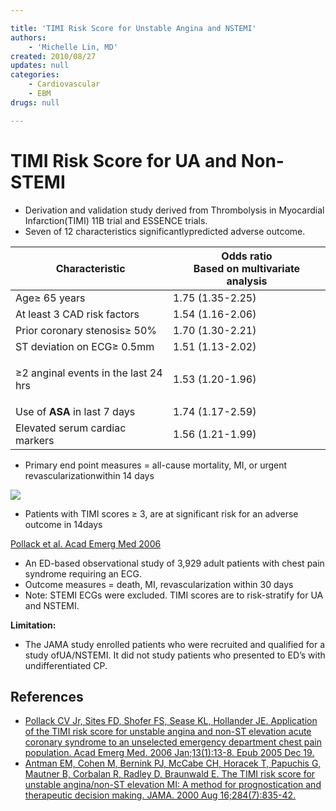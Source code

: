 ```yaml
---

title: 'TIMI Risk Score for Unstable Angina and NSTEMI'
authors:
    - 'Michelle Lin, MD'
created: 2010/08/27
updates: null
categories:
    - Cardiovascular
    - EBM
drugs: null

---
```




# TIMI Risk Score for UA and Non-STEMI

-   Derivation and validation study derived from Thrombolysis in Myocardial Infarction(TIMI) 11B trial and ESSENCE trials. 
-   Seven of 12 characteristics significantlypredicted adverse outcome. 

<table>
<colgroup>
<col width="50%" />
<col width="50%" />
</colgroup>
<thead>
<tr class="header">
<th> Characteristic</th>
<th>Odds ratio<br />
Based on multivariate analysis</th>
</tr>
</thead>
<tbody>
<tr class="odd">
<td>Age≥ 65 years</td>
<td>1.75 (1.35-2.25)</td>
</tr>
<tr class="even">
<td>At least 3 <span class="aglmd-moreinfo ui-moreinfo" data-iid="53aa2472d35d3ae92e0014da">CAD risk factors</span></td>
<td>1.54 (1.16-2.06)</td>
</tr>
<tr class="odd">
<td>Prior coronary stenosis≥ 50%</td>
<td>1.70 (1.30-2.21)</td>
</tr>
<tr class="even">
<td>ST deviation on ECG≥ 0.5mm</td>
<td>1.51 (1.13-2.02)</td>
</tr>
<tr class="odd">
<td><p>≥2 anginal events in the last 24 hrs</p></td>
<td>1.53 (1.20-1.96)</td>
</tr>
<tr class="even">
<td>Use of <strong>ASA</strong> in last 7 days</td>
<td>1.74 (1.17-2.59)</td>
</tr>
<tr class="odd">
<td>Elevated serum cardiac markers</td>
<td>1.56 (1.21-1.99)</td>
</tr>
</tbody>
</table>

-   Primary end point measures = all-cause mortality, MI, or urgent revascularizationwithin 14 days 

![](https://d2p53dh3qxfm0x.cloudfront.net/uploads/img/1jx/5/m/cd450819-49fd-571b-9e60-5510ea8f9083/640.png)

-   Patients with TIMI scores ≥ 3, are at significant risk for an adverse outcome in 14days 

[Pollack et al. Acad Emerg Med 2006](http://www.ncbi.nlm.nih.gov/pubmed/?term=16365321)

-   An ED-based observational study of 3,929 adult patients with chest pain syndrome requiring an ECG.
-   Outcome measures = death, MI, revascularization within 30 days
-   Note: STEMI ECGs were excluded. TIMI scores are to risk-stratify for UA and NSTEMI. 

**Limitation:**

-   The JAMA study enrolled patients who were recruited and qualified for a study ofUA/NSTEMI. It did not study patients who presented to ED’s with undifferentiated CP. 

<!-- -->

## References

-   [Pollack CV Jr, Sites FD, Shofer FS, Sease KL, Hollander JE. Application of the TIMI risk score for unstable angina and non-ST elevation acute coronary syndrome to an unselected emergency department chest pain population. Acad Emerg Med. 2006 Jan;13(1):13-8. Epub 2005 Dec 19.](http://www.ncbi.nlm.nih.gov/pubmed/?term=16365321)
-   [Antman EM, Cohen M, Bernink PJ, McCabe CH, Horacek T, Papuchis G, Mautner B, Corbalan R, Radley D, Braunwald E. The TIMI risk score for unstable angina/non-ST elevation MI: A method for prognostication and therapeutic decision making. JAMA. 2000 Aug 16;284(7):835-42.](http://www.ncbi.nlm.nih.gov/pubmed/?term=10938172)
